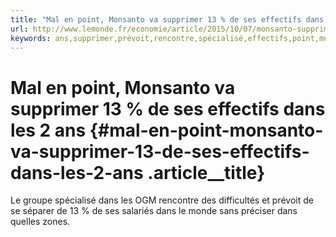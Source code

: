 ```yaml
---
title: "Mal en point, Monsanto va supprimer 13 % de ses effectifs dans les 2 ans"
url: http://www.lemonde.fr/economie/article/2015/10/07/monsanto-supprimera-2-600-emplois-sur-deux-ans_4784439_3234.html
keywords: ans,supprimer,prévoit,rencontre,spécialisé,effectifs,point,monsanto,préciser,13,mal,salariés,zones,séparer
---
```

Mal en point, Monsanto va supprimer 13 % de ses effectifs dans les 2 ans {#mal-en-point-monsanto-va-supprimer-13-de-ses-effectifs-dans-les-2-ans .article__title}
========================================================================

Le groupe spécialisé dans les OGM rencontre des difficultés et prévoit de se séparer de 13 % de ses salariés dans le monde sans préciser dans quelles zones.
